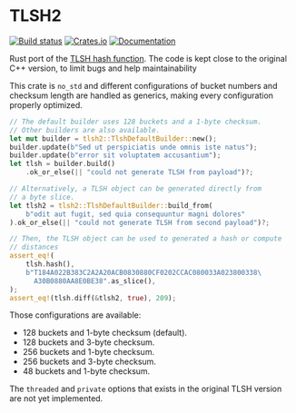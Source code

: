 # TLSH2

[![Build status](https://github.com/vthib/tlsh/actions/workflows/ci.yml/badge.svg)](https://github.com/vthib/boreal/tlsh/workflows/ci.yml)
[![Crates.io](https://img.shields.io/crates/v/tlsh2.svg)](https://crates.io/crates/tlsh2)
[![Documentation](https://docs.rs/tlsh2/badge.svg)](https://docs.rs/tlsh2)

Rust port of the [TLSH hash function](https://github.com/trendmicro/tlsh).
The code is kept close to the original C++ version, to limit bugs and help maintainability

This crate is `no_std` and different configurations of bucket numbers and checksum length
are handled as generics, making every configuration properly optimized.

```rust
// The default builder uses 128 buckets and a 1-byte checksum.
// Other builders are also available.
let mut builder = tlsh2::TlshDefaultBuilder::new();
builder.update(b"Sed ut perspiciatis unde omnis iste natus");
builder.update(b"error sit voluptatem accusantium");
let tlsh = builder.build()
    .ok_or_else(|| "could not generate TLSH from payload")?;

// Alternatively, a TLSH object can be generated directly from
// a byte slice.
let tlsh2 = tlsh2::TlshDefaultBuilder::build_from(
    b"odit aut fugit, sed quia consequuntur magni dolores"
).ok_or_else(|| "could not generate TLSH from second payload")?;

// Then, the TLSH object can be used to generated a hash or compute
// distances
assert_eq!(
    tlsh.hash(),
    b"T184A022B383C2A2A20ACB0830880CF0202CCAC080033A023800338\
      A30B0880AA8E0BE38".as_slice(),
);
assert_eq!(tlsh.diff(&tlsh2, true), 209);
```

Those configurations are available:
- 128 buckets and 1-byte checksum (default).
- 128 buckets and 3-byte checksum.
- 256 buckets and 1-byte checksum.
- 256 buckets and 3-byte checksum.
- 48 buckets and 1-byte checksum.

The `threaded` and `private` options that exists in the original TLSH version
are not yet implemented.